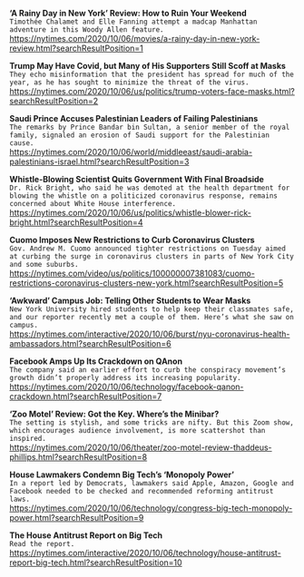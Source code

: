 **‘A Rainy Day in New York’ Review: How to Ruin Your Weekend**\
`Timothée Chalamet and Elle Fanning attempt a madcap Manhattan adventure in this Woody Allen feature.`\
https://nytimes.com/2020/10/06/movies/a-rainy-day-in-new-york-review.html?searchResultPosition=1

**Trump May Have Covid, but Many of His Supporters Still Scoff at Masks**\
`They echo misinformation that the president has spread for much of the year, as he has sought to minimize the threat of the virus.`\
https://nytimes.com/2020/10/06/us/politics/trump-voters-face-masks.html?searchResultPosition=2

**Saudi Prince Accuses Palestinian Leaders of Failing Palestinians**\
`The remarks by Prince Bandar bin Sultan, a senior member of the royal family, signaled an erosion of Saudi support for the Palestinian cause.`\
https://nytimes.com/2020/10/06/world/middleeast/saudi-arabia-palestinians-israel.html?searchResultPosition=3

**Whistle-Blowing Scientist Quits Government With Final Broadside**\
`Dr. Rick Bright, who said he was demoted at the health department for blowing the whistle on a politicized coronavirus response, remains concerned about White House interference.`\
https://nytimes.com/2020/10/06/us/politics/whistle-blower-rick-bright.html?searchResultPosition=4

**Cuomo Imposes New Restrictions to Curb Coronavirus Clusters**\
`Gov. Andrew M. Cuomo announced tighter restrictions on Tuesday aimed at curbing the surge in coronavirus clusters in parts of New York City and some suburbs.`\
https://nytimes.com/video/us/politics/100000007381083/cuomo-restrictions-coronavirus-clusters-new-york.html?searchResultPosition=5

**‘Awkward’ Campus Job: Telling Other Students to Wear Masks**\
`New York University hired students to help keep their classmates safe, and our reporter recently met a couple of them. Here’s what she saw on campus.`\
https://nytimes.com/interactive/2020/10/06/burst/nyu-coronavirus-health-ambassadors.html?searchResultPosition=6

**Facebook Amps Up Its Crackdown on QAnon**\
`The company said an earlier effort to curb the conspiracy movement’s growth didn’t properly address its increasing popularity.`\
https://nytimes.com/2020/10/06/technology/facebook-qanon-crackdown.html?searchResultPosition=7

**‘Zoo Motel’ Review: Got the Key. Where’s the Minibar?**\
`The setting is stylish, and some tricks are nifty. But this Zoom show, which encourages audience involvement, is more scattershot than inspired.`\
https://nytimes.com/2020/10/06/theater/zoo-motel-review-thaddeus-phillips.html?searchResultPosition=8

**House Lawmakers Condemn Big Tech’s ‘Monopoly Power’**\
`In a report led by Democrats, lawmakers said Apple, Amazon, Google and Facebook needed to be checked and recommended reforming antitrust laws.`\
https://nytimes.com/2020/10/06/technology/congress-big-tech-monopoly-power.html?searchResultPosition=9

**The House Antitrust Report on Big Tech**\
`Read the report.`\
https://nytimes.com/interactive/2020/10/06/technology/house-antitrust-report-big-tech.html?searchResultPosition=10

